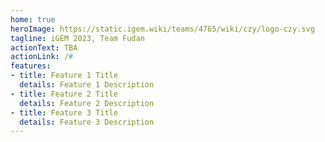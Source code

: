 ```yaml
---
home: true
heroImage: https://static.igem.wiki/teams/4765/wiki/czy/logo-czy.svg
tagline: iGEM 2023, Team Fudan
actionText: TBA
actionLink: /#
features:
- title: Feature 1 Title
  details: Feature 1 Description
- title: Feature 2 Title
  details: Feature 2 Description
- title: Feature 3 Title
  details: Feature 3 Description
---
```

